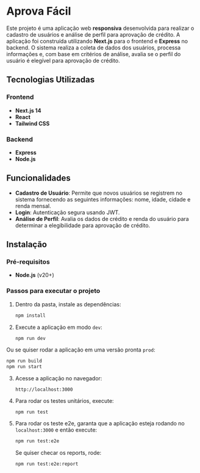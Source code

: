 # Aprova Fácil

Este projeto é uma aplicação web **responsiva** desenvolvida para realizar o cadastro de usuários e análise de perfil para aprovação de crédito. A aplicação foi construída utilizando **Next.js** para o frontend e **Express** no backend. O sistema realiza a coleta de dados dos usuários, processa informações e, com base em critérios de análise, avalia se o perfil do usuário é elegível para aprovação de crédito.

## Tecnologias Utilizadas

### Frontend
- **Next.js 14**
- **React**
- **Tailwind CSS**
  
### Backend
- **Express**
- **Node.js**

## Funcionalidades

- **Cadastro de Usuário**: Permite que novos usuários se registrem no sistema fornecendo as seguintes informações: nome, idade, cidade e renda mensal.
- **Login**: Autenticação segura usando JWT.
- **Análise de Perfil**: Avalia os dados de crédito e renda do usuário para determinar a elegibilidade para aprovação de crédito.

## Instalação

### Pré-requisitos
- **Node.js** (v20+)

### Passos para executar o projeto

1. Dentro da pasta, instale as dependências:
    ```bash
    npm install
    ```

2. Execute a aplicação em modo `dev`:
    ```bash
    npm run dev
    ```

  Ou se quiser rodar a aplicação em uma versão pronta `prod`:

  ```bash
  npm run build
  npm run start
  ```

3. Acesse a aplicação no navegador:
    ```
    http://localhost:3000
    ```

4. Para rodar os testes unitários, execute:
    ```
    npm run test
    ```

5. Para rodar os teste e2e, garanta que a aplicação esteja rodando no `localhost:3000` e então execute:
    ```bash
    npm run test:e2e
    ```

    Se quiser checar os reports, rode:
    ```bash
    npm run test:e2e:report
    ```